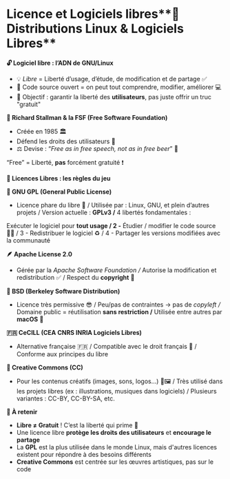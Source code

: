 # Licence et Logiciels libres**🐧 Distributions Linux & Logiciels Libres**

**🔓 Logiciel libre : l’ADN de GNU/Linux**

- 💡 *Libre* = Liberté d’usage, d’étude, de modification et de partage ✅
- 📂 Code source ouvert = on peut tout comprendre, modifier, améliorer 💻
- 🎯 Objectif : garantir la liberté des **utilisateurs**, pas juste offrir un truc "gratuit"

**🧠 Richard Stallman & la FSF (Free Software Foundation)**

- Créée en 1985 🏛️
- Défend les droits des utilisateurs 🙌
- ⚖️ Devise : “*Free as in free speech, not as in free beer*” 🍺

“Free” = Liberté, **pas** forcément gratuité ❗

**📜 Licences Libres : les règles du jeu**

**🧬 GNU GPL (General Public License)**

- Licence phare du libre 🌟 / Utilisée par : Linux, GNU, et plein d’autres projets / Version actuelle : **GPLv3 /** 4 libertés fondamentales :

Exécuter le logiciel pour **tout usage / 2 -** Étudier / modifier le code source 👨‍💻 / 3 - Redistribuer le logiciel ♻️ / 4 - Partager les versions modifiées avec la communauté

**🪶 Apache License 2.0**

- Gérée par la *Apache Software Foundation /* Autorise la modification et redistribution ✅ / Respect du **copyright** 📄

**🧩 BSD (Berkeley Software Distribution)**

- Licence très permissive 😎 / Peu/pas de contraintes → pas de *copyleft /* Domaine public = réutilisation **sans restriction /** Utilisée entre autres par **macOS** 🍏

**🇫🇷 CeCILL (CEA CNRS INRIA Logiciels Libres)**

- Alternative française 🇫🇷 / Compatible avec le droit français 📘 / Conforme aux principes du libre

**🎨 Creative Commons (CC)**

- Pour les contenus créatifs (images, sons, logos...) 🎵🖼️ / Très utilisé dans les projets libres (ex : illustrations, musiques dans logiciels) / Plusieurs variantes : CC-BY, CC-BY-SA, etc.



**🧠 À retenir**

- **Libre ≠ Gratuit** ! C’est la liberté qui prime 🗽
- Une licence libre **protège les droits des utilisateurs** et **encourage le partage**
- La **GPL** est la plus utilisée dans le monde Linux, mais d'autres licences existent pour répondre à des besoins différents
- **Creative Commons** est centrée sur les œuvres artistiques, pas sur le code

